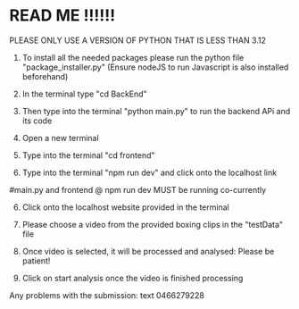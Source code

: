 
# READ ME !!!!!!
PLEASE ONLY USE A VERSION OF PYTHON THAT IS LESS THAN 3.12


1. To install all the needed packages please run the python file "package_installer.py" (Ensure nodeJS to run Javascript is also installed beforehand)

2. In the terminal type  "cd BackEnd"

3. Then type into the terminal "python main.py" to run the backend APi and its code

3. Open a new terminal 

4. Type into the terminal
"cd frontend"

5. Type into the terminal 
"npm run dev" and click onto the localhost link

#main.py and frontend @ npm run dev MUST be running co-currently

6. Click onto the localhost website provided in the terminal 

7. Please choose a video from the provided boxing clips in the "testData" file

8. Once video is selected, it will be processed and analysed: Please be patient!

9. Click on start analysis once the video is finished processing

Any problems with the submission: text 0466279228
